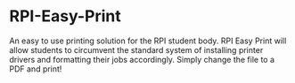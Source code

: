 RPI-Easy-Print
==============

An easy to use printing solution for the RPI student body. RPI Easy Print will allow students to circumvent the standard system of installing printer drivers and formatting their jobs accordingly. Simply change the file to a PDF and print!